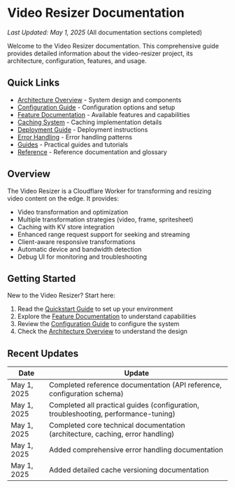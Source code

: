# Video Resizer Documentation

*Last Updated: May 1, 2025* (All documentation sections completed)

Welcome to the Video Resizer documentation. This comprehensive guide provides detailed information about the video-resizer project, its architecture, configuration, features, and usage.

## Quick Links

- [Architecture Overview](./architecture/README.md) - System design and components
- [Configuration Guide](./configuration/README.md) - Configuration options and setup
- [Feature Documentation](./features/README.md) - Available features and capabilities
- [Caching System](./caching/README.md) - Caching implementation details
- [Deployment Guide](./deployment/README.md) - Deployment instructions
- [Error Handling](./error-handling/README.md) - Error handling patterns
- [Guides](./guides/README.md) - Practical guides and tutorials
- [Reference](./reference/README.md) - Reference documentation and glossary

## Overview

The Video Resizer is a Cloudflare Worker for transforming and resizing video content on the edge. It provides:

- Video transformation and optimization
- Multiple transformation strategies (video, frame, spritesheet)
- Caching with KV store integration
- Enhanced range request support for seeking and streaming
- Client-aware responsive transformations
- Automatic device and bandwidth detection
- Debug UI for monitoring and troubleshooting

## Getting Started

New to the Video Resizer? Start here:

1. Read the [Quickstart Guide](./guides/quickstart.md) to set up your environment
2. Explore the [Feature Documentation](./features/README.md) to understand capabilities
3. Review the [Configuration Guide](./configuration/README.md) to configure the system
4. Check the [Architecture Overview](./architecture/README.md) to understand the design

## Recent Updates

| Date | Update |
|------|--------|
| May 1, 2025 | Completed reference documentation (API reference, configuration schema) |
| May 1, 2025 | Completed all practical guides (configuration, troubleshooting, performance-tuning) |
| May 1, 2025 | Completed core technical documentation (architecture, caching, error handling) |
| May 1, 2025 | Added comprehensive error handling documentation |
| May 1, 2025 | Added detailed cache versioning documentation |